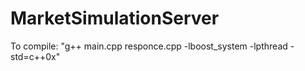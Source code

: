 # MarketSimulationServer
To compile: "g++ main.cpp responce.cpp -lboost_system -lpthread -std=c++0x"
